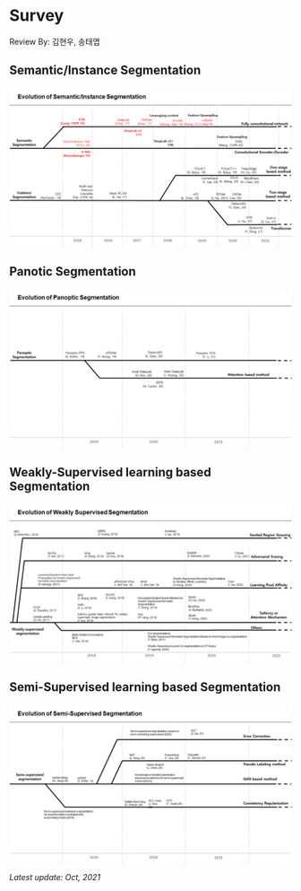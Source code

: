 # Survey

Review By: 김현우, 송태엽

## Semantic/Instance Segmentation

![survey1.png](pic/survey1.png)

## Panotic Segmentation

![survey2.png](pic/survey2.png)

## Weakly-Supervised learning based Segmentation

![survey4.png](pic/survey4.png)


## Semi-Supervised learning based Segmentation

![survey3.png](pic/survey3.png)
 
  
*Latest update: Oct, 2021*
